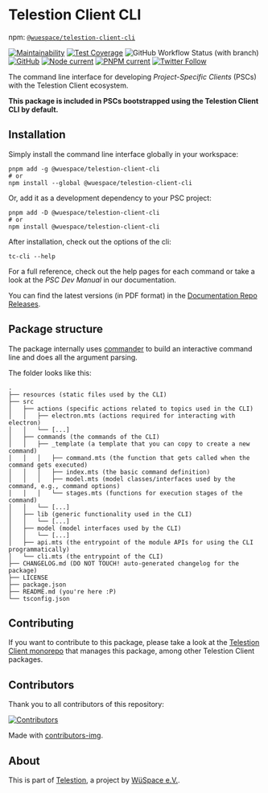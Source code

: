 # Telestion Client CLI

npm: [`@wuespace/telestion-client-cli`](https://www.npmjs.com/package/@wuespace/telestion-client-cli)

[![Maintainability](https://api.codeclimate.com/v1/badges/5fb6ccd02dd3152ef03f/maintainability)](https://codeclimate.com/github/wuespace/telestion-client/maintainability)
[![Test Coverage](https://api.codeclimate.com/v1/badges/5fb6ccd02dd3152ef03f/test_coverage)](https://codeclimate.com/github/wuespace/telestion-client/test_coverage)
![GitHub Workflow Status (with branch)](https://img.shields.io/github/actions/workflow/status/wuespace/telestion-client/ci.yml?branch=main)
[![GitHub](https://img.shields.io/github/license/wuespace/telestion-client)](LICENSE)
[![Node current](https://img.shields.io/badge/node-%3E%3D16-brightgreen)](package.json)
[![PNPM current](https://img.shields.io/badge/pnpm-7-brightgreen)](package.json)
[![Twitter Follow](https://img.shields.io/twitter/follow/wuespace?style=social)](https://twitter.com/wuespace)

The command line interface for developing _Project-Specific Clients_ (PSCs) with the Telestion Client ecosystem.

**This package is included in PSCs bootstrapped using the Telestion Client CLI by default.**

## Installation

Simply install the command line interface globally in your workspace:

```shell
pnpm add -g @wuespace/telestion-client-cli
# or
npm install --global @wuespace/telestion-client-cli
```

Or, add it as a development dependency to your PSC project:

```shell
pnpm add -D @wuespace/telestion-client-cli
# or
npm install @wuespace/telestion-client-cli
```

After installation, check out the options of the cli:

```shell
tc-cli --help
```

For a full reference, check out the help pages for each command or take a look at the _PSC Dev Manual_ in our documentation.

You can find the latest versions (in PDF format) in the [Documentation Repo Releases](https://github.com/wuespace/telestion-docs/releases/latest).

## Package structure

The package internally uses [commander](https://github.com/tj/commander.js) to build an interactive command line
and does all the argument parsing.

The folder looks like this:

```
.
├── resources (static files used by the CLI)
├── src
│   ├── actions (specific actions related to topics used in the CLI)
│   │   ├── electron.mts (actions required for interacting with electron)
│   │   └── [...]
│   ├── commands (the commands of the CLI)
│   │   ├── _template (a template that you can copy to create a new command)
│   │   │   ├── command.mts (the function that gets called when the command gets executed)
│   │   │   ├── index.mts (the basic command definition)
│   │   │   ├── model.mts (model classes/interfaces used by the command, e.g., command options)
│   │   │   └── stages.mts (functions for execution stages of the command)
│   │   └── [...]
│   ├── lib (generic functionality used in the CLI)
│   │   └── [...]
│   ├── model (model interfaces used by the CLI)
│   │   └── [...]
│   ├── api.mts (the entrypoint of the module APIs for using the CLI programmatically)
│   └── cli.mts (the entrypoint of the CLI)
├── CHANGELOG.md (DO NOT TOUCH! auto-generated changelog for the package)
├── LICENSE
├── package.json
├── README.md (you're here :P)
└── tsconfig.json
```

## Contributing

If you want to contribute to this package, please take a look at the [Telestion Client monorepo](https://github.com/wuespace/telestion-client/) that manages this package, among other Telestion Client packages.

## Contributors

Thank you to all contributors of this repository:

[![Contributors](https://contrib.rocks/image?repo=wuespace/telestion-client)](https://github.com/wuespace/telestion-client/graphs/contributors)

Made with [contributors-img](https://contrib.rocks).

## About

This is part of [Telestion](https://telestion.wuespace.de/), a project by [WüSpace e.V.](https://www.wuespace.de/).
